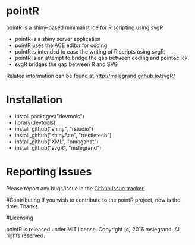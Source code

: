 # pointR

pointR is a shiny-based minimalist ide for R scripting using svgR

-  pointR is a shiny server application
-  pointR uses the ACE editor for coding
-  pointR is intended to ease the writing of R scripts using svgR.
-  pointR is an attempt to bridge the gap between coding and point&click.
-  svgR bridges the gap between R and SVG

Related information can be found at http://mslegrand.github.io/svgR/
  
# Installation
- install.packages("devtools")
- library(devtools)
- install_github("shiny", "rstudio")
- install_github("shinyAce", "trestletech")
- install_github("XML", "omegahat")
- install_github("svgR", "mslegrand")

# Reporting issues
Please report any bugs/issue in the 
[Github Issue tracker.](issues)

#Contributing
If you wish to contribute to the pointR project, now is the time. Thanks.


#Licensing

pointR is released under MIT license. Copyright (c) 2016 mslegrand. All rights reserved.
